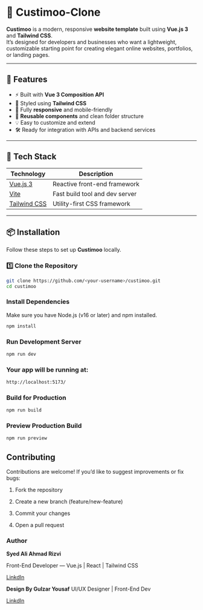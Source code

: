 # 🧭 Custimoo-Clone

**Custimoo** is a modern, responsive **website template** built using **Vue.js 3** and **Tailwind CSS**.  
It’s designed for developers and businesses who want a lightweight, customizable starting point for creating elegant online websites, portfolios, or landing pages.

---

## 🚀 Features

- ⚡ Built with **Vue 3 Composition API**
- 🎨 Styled using **Tailwind CSS**
- 📱 Fully **responsive** and mobile-friendly
- 🧩 **Reusable components** and clean folder structure
- 💡 Easy to customize and extend
- 🛠️ Ready for integration with APIs and backend services

---

## 🧰 Tech Stack

| Technology                               | Description                    |
| ---------------------------------------- | ------------------------------ |
| [Vue.js 3](https://vuejs.org/)           | Reactive front-end framework   |
| [Vite](https://vitejs.dev/)              | Fast build tool and dev server |
| [Tailwind CSS](https://tailwindcss.com/) | Utility-first CSS framework    |

---

## 📦 Installation

Follow these steps to set up **Custimoo** locally.

### 1️⃣ Clone the Repository

```bash
git clone https://github.com/<your-username>/custimoo.git
cd custimoo
```

### Install Dependencies

Make sure you have Node.js (v16 or later) and npm installed.

```bash
npm install
```

### Run Development Server

```bash
npm run dev
```

### Your app will be running at:

```bash
http://localhost:5173/
```

### Build for Production

```bash
npm run build
```

### Preview Production Build

```bash
npm run preview
```

## Contributing

Contributions are welcome!
If you’d like to suggest improvements or fix bugs:

1. Fork the repository

2. Create a new branch (feature/new-feature)

3. Commit your changes

4. Open a pull request

### Author

**Syed Ali Ahmad Rizvi**

Front-End Developer — Vue.js | React | Tailwind CSS

[LinkdIn]('https://www.linkedin.com/in/syedaliahmadrizvi88')

**Design By Gulzar Yousaf**
UI/UX Designer | Front-End Dev

[LinkdIn]('https://www.linkedin.com/in/gulzar-yousaf-b337bb28/')

